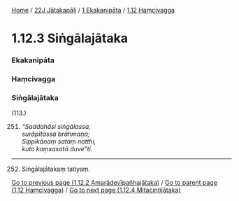 
[Home](/) / [22J Jātakapāḷi](../../../22J.md) / [1 Ekakanipāta](../../1.md) / [1.12 Haṃcivagga](../1.12.md)

# 1.12.3 Siṅgālajātaka

### Ekakanipāta

### Haṃcivagga

### Siṅgālajātaka

(113.)

251. _“Saddahāsi siṅgālassa,_  
_surāpītassa brāhmaṇa;_  
_Sippikānaṃ sataṃ natthi,_  
_kuto kaṃsasatā duve”ti._  


---

252. Siṅgālajātakaṃ tatiyaṃ.



[Go to previous page (1.12.2 Amarādevīpañhajātaka)](1.12.2.md) / [Go to parent page (1.12 Haṃcivagga)](../1.12.md) / [Go to next page (1.12.4 Mitacintijātaka)](1.12.4.md)


